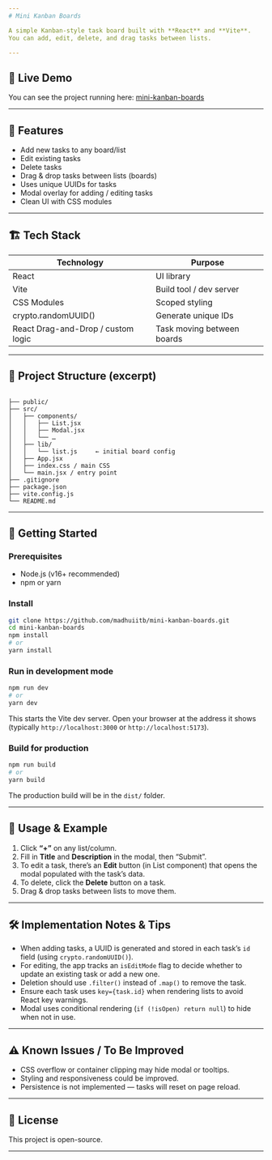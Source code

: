 ```yaml
---
# Mini Kanban Boards

A simple Kanban-style task board built with **React** and **Vite**.  
You can add, edit, delete, and drag tasks between lists.

---
```


## 🚀 Live Demo

You can see the project running here:
[mini-kanban-boards](https://mini-kanban-boards.vercel.app/)

---
## 🚀 Features

- Add new tasks to any board/list  
- Edit existing tasks  
- Delete tasks  
- Drag & drop tasks between lists (boards)  
- Uses unique UUIDs for tasks  
- Modal overlay for adding / editing tasks  
- Clean UI with CSS modules  

---

## 🏗 Tech Stack

| Technology | Purpose |
|------------|---------|
| React      | UI library |
| Vite       | Build tool / dev server |
| CSS Modules | Scoped styling |
| crypto.randomUUID() | Generate unique IDs |
| React Drag-and-Drop / custom logic | Task moving between boards |

---

## 📂 Project Structure (excerpt)

```

├── public/
├── src/
│   ├── components/
│   │   ├── List.jsx
│   │   ├── Modal.jsx
│   │   └── …
│   ├── lib/
│   │   └── list.js     ← initial board config
│   ├── App.jsx
│   ├── index.css / main CSS
│   └── main.jsx / entry point
├── .gitignore
├── package.json
├── vite.config.js
└── README.md

````

---

## 💾 Getting Started

### Prerequisites

- Node.js (v16+ recommended)
- npm or yarn

### Install

```bash
git clone https://github.com/madhuiitb/mini-kanban-boards.git
cd mini-kanban-boards
npm install
# or
yarn install
````

### Run in development mode

```bash
npm run dev
# or
yarn dev
```

This starts the Vite dev server. Open your browser at the address it shows (typically `http://localhost:3000` or `http://localhost:5173`).

### Build for production

```bash
npm run build
# or
yarn build
```

The production build will be in the `dist/` folder.

---

## 📌 Usage & Example

1. Click **“+”** on any list/column.
2. Fill in **Title** and **Description** in the modal, then “Submit”.
3. To edit a task, there’s an **Edit** button (in List component) that opens the modal populated with the task’s data.
4. To delete, click the **Delete** button on a task.
5. Drag & drop tasks between lists to move them.

---

## 🛠 Implementation Notes & Tips

* When adding tasks, a UUID is generated and stored in each task’s `id` field (using `crypto.randomUUID()`).
* For editing, the app tracks an `isEditMode` flag to decide whether to update an existing task or add a new one.
* Deletion should use `.filter()` instead of `.map()` to remove the task.
* Ensure each task uses `key={task.id}` when rendering lists to avoid React key warnings.
* Modal uses conditional rendering (`if (!isOpen) return null`) to hide when not in use.

---

## ⚠️ Known Issues / To Be Improved
* CSS overflow or container clipping may hide modal or tooltips.
* Styling and responsiveness could be improved.
* Persistence is not implemented — tasks will reset on page reload.

---

## 🧾 License

This project is open-source.

---
